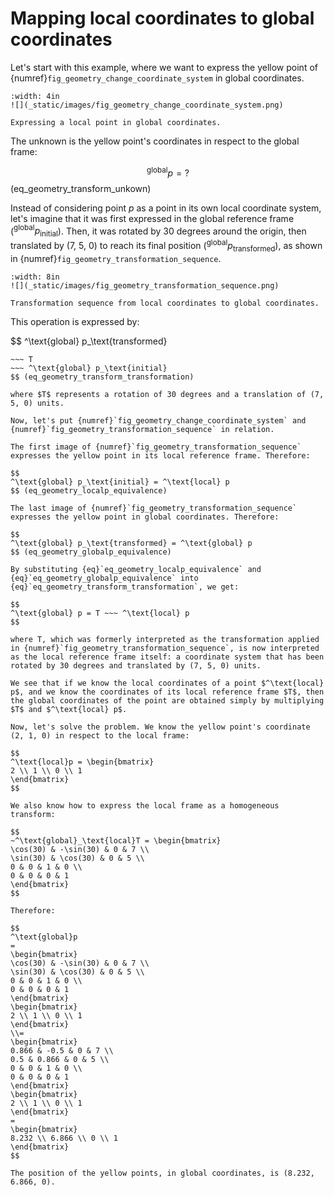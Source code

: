 # Mapping local coordinates to global coordinates

Let's start with this example, where we want to express the yellow point of {numref}`fig_geometry_change_coordinate_system` in global coordinates.

```{figure-md} fig_geometry_change_coordinate_system
:width: 4in
![](_static/images/fig_geometry_change_coordinate_system.png)

Expressing a local point in global coordinates.
```

The unknown is the yellow point's coordinates in respect to the global frame:

$$
^\text{global} p = \text{?}
$$ (eq_geometry_transform_unkown)

Instead of considering point $p$ as a point in its own local coordinate system, let's imagine that it was first expressed in the global reference frame ($^\text{global} p_\text{initial}$). Then, it was rotated by 30 degrees around the origin, then translated by (7, 5, 0) to reach its final position ($^\text{global} p_\text{transformed}$), as shown in {numref}`fig_geometry_transformation_sequence`.


```{figure-md} fig_geometry_transformation_sequence
:width: 8in
![](_static/images/fig_geometry_transformation_sequence.png)

Transformation sequence from local coordinates to global coordinates.
```

This operation is expressed by:

$$
^\text{global} p_\text{transformed}
~~~ =
~~~ T
~~~ ^\text{global} p_\text{initial}
$$ (eq_geometry_transform_transformation)

where $T$ represents a rotation of 30 degrees and a translation of (7, 5, 0) units.

Now, let's put {numref}`fig_geometry_change_coordinate_system` and {numref}`fig_geometry_transformation_sequence` in relation.

The first image of {numref}`fig_geometry_transformation_sequence` expresses the yellow point in its local reference frame. Therefore:

$$
^\text{global} p_\text{initial} = ^\text{local} p
$$ (eq_geometry_localp_equivalence)

The last image of {numref}`fig_geometry_transformation_sequence` expresses the yellow point in global coordinates. Therefore:

$$
^\text{global} p_\text{transformed} = ^\text{global} p
$$ (eq_geometry_globalp_equivalence)

By substituting {eq}`eq_geometry_localp_equivalence` and {eq}`eq_geometry_globalp_equivalence` into {eq}`eq_geometry_transform_transformation`, we get:

$$
^\text{global} p = T ~~~ ^\text{local} p
$$

where T, which was formerly interpreted as the transformation applied in {numref}`fig_geometry_transformation_sequence`, is now interpreted as the local reference frame itself: a coordinate system that has been rotated by 30 degrees and translated by (7, 5, 0) units.

We see that if we know the local coordinates of a point $^\text{local} p$, and we know the coordinates of its local reference frame $T$, then the global coordinates of the point are obtained simply by multiplying $T$ and $^\text{local} p$.

Now, let's solve the problem. We know the yellow point's coordinate (2, 1, 0) in respect to the local frame:

$$
^\text{local}p = \begin{bmatrix}
2 \\ 1 \\ 0 \\ 1
\end{bmatrix}
$$

We also know how to express the local frame as a homogeneous transform:

$$
~^\text{global}_\text{local}T = \begin{bmatrix}
\cos(30) & -\sin(30) & 0 & 7 \\
\sin(30) & \cos(30) & 0 & 5 \\
0 & 0 & 1 & 0 \\
0 & 0 & 0 & 1
\end{bmatrix}
$$

Therefore:

$$
^\text{global}p
=
\begin{bmatrix}
\cos(30) & -\sin(30) & 0 & 7 \\
\sin(30) & \cos(30) & 0 & 5 \\
0 & 0 & 1 & 0 \\
0 & 0 & 0 & 1
\end{bmatrix}
\begin{bmatrix}
2 \\ 1 \\ 0 \\ 1
\end{bmatrix}
\\=
\begin{bmatrix}
0.866 & -0.5 & 0 & 7 \\
0.5 & 0.866 & 0 & 5 \\
0 & 0 & 1 & 0 \\
0 & 0 & 0 & 1
\end{bmatrix}
\begin{bmatrix}
2 \\ 1 \\ 0 \\ 1
\end{bmatrix}
=
\begin{bmatrix}
8.232 \\ 6.866 \\ 0 \\ 1
\end{bmatrix}
$$

The position of the yellow points, in global coordinates, is (8.232, 6.866, 0).
